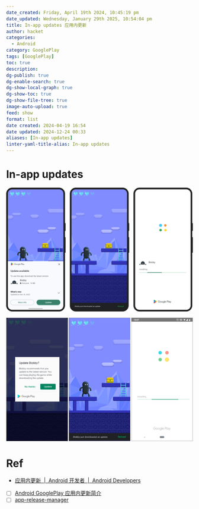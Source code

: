 ```yaml
---
date_created: Friday, April 19th 2024, 10:45:19 pm
date_updated: Wednesday, January 29th 2025, 10:54:04 pm
title: In-app updates 应用内更新
author: hacket
categories:
  - Android
category: GooglePlay
tags: [GooglePlay]
toc: true
description: 
dg-publish: true
dg-enable-search: true
dg-show-local-graph: true
dg-show-toc: true
dg-show-file-tree: true
image-auto-upload: true
feed: show
format: list
date created: 2024-04-19 16:54
date updated: 2024-12-24 00:33
aliases: [In-app updates]
linter-yaml-title-alias: In-app updates
---
```


# In-app updates

![xj6me](https://raw.githubusercontent.com/hacket/ObsidianOSS/master/obsidian/xj6me.png)

![ne9kx](https://raw.githubusercontent.com/hacket/ObsidianOSS/master/obsidian/ne9kx.png)

# Ref

- [应用内更新  |  Android 开发者  |  Android Developers](https://developer.android.com/guide/playcore/in-app-updates)
- [ ] [Android GooglePlay 应用内更新简介](https://juejin.cn/post/7104925020081618975)
- [ ] [app-release-manager](https://github.com/rakeshgirase/app-release-manager)
